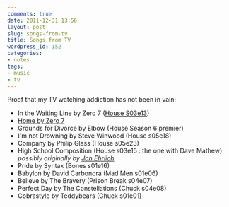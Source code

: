 ```yaml
---
comments: true
date: 2011-12-31 13:56
layout: post
slug: songs-from-tv
title: Songs from TV
wordpress_id: 152
categories:
- notes
tags:
- music
- tv
---
```


Proof that my TV watching addiction has not been in vain:

* In the Waiting Line by Zero 7 ([House S03e13](http://en.wikipedia.org/wiki/Needle_in_a_Haystack_(House)))
* [Home by Zero 7](http://www.youtube.com/watch?v=AZZSMXuGw-I&feature=related)
* Grounds for Divorce by Elbow (House Season 6 premier)
* I'm not Drowning by Steve Winwood  (House s05e18)
* Company by Philip Glass (House s05e23)
* High School Composition (House s03e15 : the one with Dave Mathew) *possibly originally by [Jon Ehrlich](http://www.jonehrlich.com/)*
* Pride by Syntax (Bones s01e16)
* Babylon by David Carbonora (Mad Men s01e06)
* Believe by The Bravery (Prison Break s04e07)
* Perfect Day by The Constellations (Chuck s04e08)
* Cobrastyle by Teddybears (Chuck s01e01)